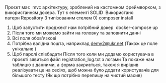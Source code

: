 Проєкт має  mvc архітектуру, зроблений на кастомном фреймворком, з використанням докера.
Тут є елементі SOLID 
Використано патерн Repository
З типізованим стелем
0) composer install 
1) Щоб запустити проджект нам потрібний докер  docker-compose up
2) Після того ми можемо зайти на головну та  заповнити данні
1) Всі поля обов'язкові
2) Потрібна  валідна пошта, наприклад  demy2@ukr.net (Також це поле унікальне )
3) Щоб паролі співбадати 
Після того коли  ми додамо користувача в проєкті зявиться файл registration_log.txt  з логами
Та покаже нам таблицю  з данними, а  форма  закриється, також я  вирішив реалізувати це на сесіях, щоб можна було додати користувачів для більшого тесту
(Як  що потрібно перепишу на чистий масив)
